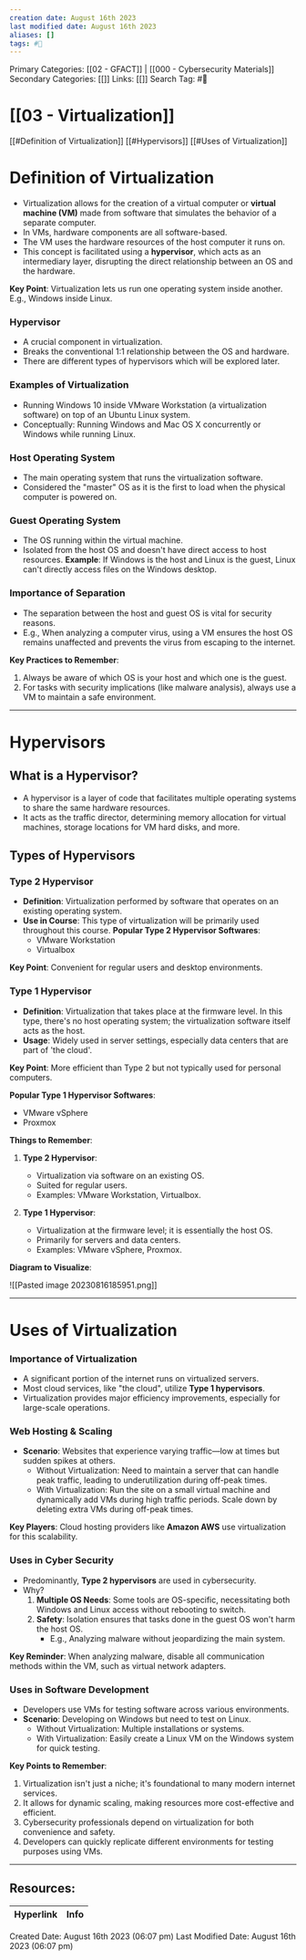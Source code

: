 ```yaml
---
creation date: August 16th 2023
last modified date: August 16th 2023
aliases: []
tags: #📖
---
```


Primary Categories: [[02 - GFACT]] | [[000 - Cybersecurity Materials]]
Secondary Categories: [[]] 
Links: [[]] 
Search Tag: #📖  

# [[03 - Virtualization]]  

[[#Definition of Virtualization]]
[[#Hypervisors]]
[[#Uses of Virtualization]]


# Definition of Virtualization

- Virtualization allows for the creation of a virtual computer or **virtual machine (VM)** made from software that simulates the behavior of a separate computer.
- In VMs, hardware components are all software-based.
- The VM uses the hardware resources of the host computer it runs on.
- This concept is facilitated using a **hypervisor**, which acts as an intermediary layer, disrupting the direct relationship between an OS and the hardware.

**Key Point**: Virtualization lets us run one operating system inside another. E.g., Windows inside Linux.
### Hypervisor

- A crucial component in virtualization.
- Breaks the conventional 1:1 relationship between the OS and hardware.
- There are different types of hypervisors which will be explored later.
### Examples of Virtualization

- Running Windows 10 inside VMware Workstation (a virtualization software) on top of an Ubuntu Linux system.
- Conceptually: Running Windows and Mac OS X concurrently or Windows while running Linux.
### Host Operating System

- The main operating system that runs the virtualization software.
- Considered the "master" OS as it is the first to load when the physical computer is powered on.
### Guest Operating System

- The OS running within the virtual machine.
- Isolated from the host OS and doesn't have direct access to host resources.
**Example**: If Windows is the host and Linux is the guest, Linux can't directly access files on the Windows desktop.
### Importance of Separation

- The separation between the host and guest OS is vital for security reasons.
- E.g., When analyzing a computer virus, using a VM ensures the host OS remains unaffected and prevents the virus from escaping to the internet.

**Key Practices to Remember**:
1. Always be aware of which OS is your host and which one is the guest.
2. For tasks with security implications (like malware analysis), always use a VM to maintain a safe environment.

---
# Hypervisors

## What is a Hypervisor?

- A hypervisor is a layer of code that facilitates multiple operating systems to share the same hardware resources.
- It acts as the traffic director, determining memory allocation for virtual machines, storage locations for VM hard disks, and more.
## Types of Hypervisors

### Type 2 Hypervisor

- **Definition**: Virtualization performed by software that operates on an existing operating system.
- **Use in Course**: This type of virtualization will be primarily used throughout this course.
**Popular Type 2 Hypervisor Softwares**:
  - VMware Workstation
  - Virtualbox

**Key Point**: Convenient for regular users and desktop environments.
### Type 1 Hypervisor

- **Definition**: Virtualization that takes place at the firmware level. In this type, there's no host operating system; the virtualization software itself acts as the host.
- **Usage**: Widely used in server settings, especially data centers that are part of 'the cloud'.

**Key Point**: More efficient than Type 2 but not typically used for personal computers.

**Popular Type 1 Hypervisor Softwares**:
  - VMware vSphere
  - Proxmox

**Things to Remember**:

1. **Type 2 Hypervisor**:
   - Virtualization via software on an existing OS.
   - Suited for regular users.
   - Examples: VMware Workstation, Virtualbox.

2. **Type 1 Hypervisor**:
   - Virtualization at the firmware level; it is essentially the host OS.
   - Primarily for servers and data centers.
   - Examples: VMware vSphere, Proxmox.

**Diagram to Visualize**:

![[Pasted image 20230816185951.png]]

---
# Uses of Virtualization

### **Importance of Virtualization**

- A significant portion of the internet runs on virtualized servers.
- Most cloud services, like "the cloud", utilize **Type 1 hypervisors**.
- Virtualization provides major efficiency improvements, especially for large-scale operations.
### **Web Hosting & Scaling**

- **Scenario**: Websites that experience varying traffic—low at times but sudden spikes at others.
  - Without Virtualization: Need to maintain a server that can handle peak traffic, leading to underutilization during off-peak times.
  - With Virtualization: Run the site on a small virtual machine and dynamically add VMs during high traffic periods. Scale down by deleting extra VMs during off-peak times.

**Key Players**: Cloud hosting providers like **Amazon AWS** use virtualization for this scalability.
### **Uses in Cyber Security**

- Predominantly, **Type 2 hypervisors** are used in cybersecurity.
- Why?
  1. **Multiple OS Needs**: Some tools are OS-specific, necessitating both Windows and Linux access without rebooting to switch.
  2. **Safety**: Isolation ensures that tasks done in the guest OS won't harm the host OS.
      - E.g., Analyzing malware without jeopardizing the main system.
  
**Key Reminder**: When analyzing malware, disable all communication methods within the VM, such as virtual network adapters.
### **Uses in Software Development**

- Developers use VMs for testing software across various environments.
- **Scenario**: Developing on Windows but need to test on Linux.
  - Without Virtualization: Multiple installations or systems.
  - With Virtualization: Easily create a Linux VM on the Windows system for quick testing.

**Key Points to Remember**:

1. Virtualization isn't just a niche; it's foundational to many modern internet services.
2. It allows for dynamic scaling, making resources more cost-effective and efficient.
3. Cybersecurity professionals depend on virtualization for both convenience and safety.
4. Developers can quickly replicate different environments for testing purposes using VMs.


___

## Resources:

| Hyperlink | Info |
| --------- | ---- |


Created Date: August 16th 2023 (06:07 pm) 
Last Modified Date: August 16th 2023 (06:07 pm)
